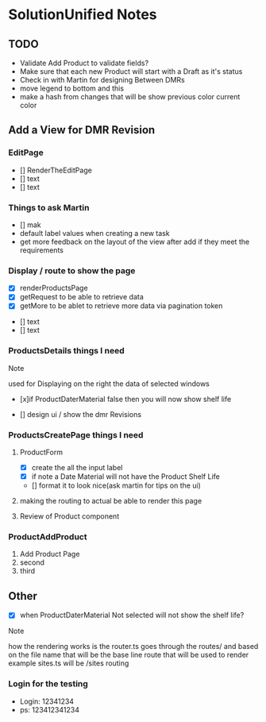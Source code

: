 # SolutionUnified Notes

## TODO

- Validate Add Product to validate fields?
- Make sure that each new Product will start with a Draft as it's status
- Check in with Martin for designing Between DMRs
- move legend to bottom and this
- make a hash from changes that will be show previous color current color

## Add a View for DMR Revision

### EditPage

- [] RenderTheEditPage
- [] text
- [] text

### Things to ask Martin

- [] mak
- default label values when creating a new task
- get more feedback on the layout of the view after add if they meet the requirements

### Display / route to show the page

- [x] renderProductsPage
- [x] getRequest to be able to retrieve data
- [x] getMore to be ablet to retrieve more data via pagination token
- [] text
- [] text

### ProductsDetails things I need

> [!NOTE]
> used for Displaying on the right the data of selected windows

- [x]if ProductDaterMaterial false then you will now show
  shelf life

- [] design ui / show the dmr Revisions

### ProductsCreatePage things I need

1. ProductForm

   - [x] create the all the input label
   - [x] if note a Date Material will not have the Product Shelf Life
   - [] format it to look nice(ask martin for tips on the ui)

2. making the routing to actual be able to render this page
3. Review of Product component

### ProductAddProduct

1. Add Product Page
2. second
3. third

## Other

- [x] when ProductDaterMaterial Not selected will not show the shelf life?

> [!NOTE]
> how the rendering works is the router.ts goes through the routes/ and based
> on the file
> name that will be the base line route that will be used to render
> example sites.ts will be /sites
> routing

### Login for the testing

- Login: 12341234
- ps: 123412341234

